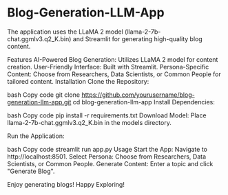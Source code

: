 # Blog-Generation-LLM-App

The application uses the LLaMA 2 model (llama-2-7b-chat.ggmlv3.q2_K.bin) and Streamlit for generating high-quality blog content.

Features
AI-Powered Blog Generation: Utilizes LLaMA 2 model for content creation.
User-Friendly Interface: Built with Streamlit.
Persona-Specific Content: Choose from Researchers, Data Scientists, or Common People for tailored content.
Installation
Clone the Repository:

bash
Copy code
git clone https://github.com/yourusername/blog-generation-llm-app.git
cd blog-generation-llm-app
Install Dependencies:

bash
Copy code
pip install -r requirements.txt
Download Model:
Place llama-2-7b-chat.ggmlv3.q2_K.bin in the models directory.

Run the Application:

bash
Copy code
streamlit run app.py
Usage
Start the App: Navigate to http://localhost:8501.
Select Persona: Choose from Researchers, Data Scientists, or Common People.
Generate Content: Enter a topic and click "Generate Blog".

Enjoy generating blogs!
Happy Exploring!





